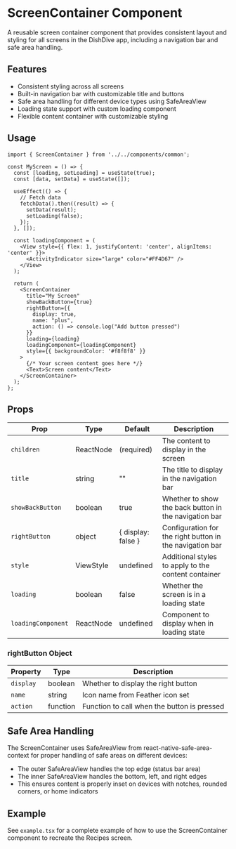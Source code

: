 # ScreenContainer Component

A reusable screen container component that provides consistent layout and styling for all screens in the DishDive app, including a navigation bar and safe area handling.

## Features

- Consistent styling across all screens
- Built-in navigation bar with customizable title and buttons
- Safe area handling for different device types using SafeAreaView
- Loading state support with custom loading component
- Flexible content container with customizable styling

## Usage

```tsx
import { ScreenContainer } from '../../components/common';

const MyScreen = () => {
  const [loading, setLoading] = useState(true);
  const [data, setData] = useState([]);

  useEffect(() => {
    // Fetch data
    fetchData().then((result) => {
      setData(result);
      setLoading(false);
    });
  }, []);

  const loadingComponent = (
    <View style={{ flex: 1, justifyContent: 'center', alignItems: 'center' }}>
      <ActivityIndicator size="large" color="#FF4D67" />
    </View>
  );

  return (
    <ScreenContainer 
      title="My Screen" 
      showBackButton={true}
      rightButton={{
        display: true,
        name: "plus",
        action: () => console.log("Add button pressed")
      }}
      loading={loading}
      loadingComponent={loadingComponent}
      style={{ backgroundColor: '#f8f8f8' }}
    >
      {/* Your screen content goes here */}
      <Text>Screen content</Text>
    </ScreenContainer>
  );
};
```

## Props

| Prop | Type | Default | Description |
|------|------|---------|-------------|
| `children` | ReactNode | (required) | The content to display in the screen |
| `title` | string | "" | The title to display in the navigation bar |
| `showBackButton` | boolean | true | Whether to show the back button in the navigation bar |
| `rightButton` | object | { display: false } | Configuration for the right button in the navigation bar |
| `style` | ViewStyle | undefined | Additional styles to apply to the content container |
| `loading` | boolean | false | Whether the screen is in a loading state |
| `loadingComponent` | ReactNode | undefined | Component to display when in loading state |

### rightButton Object

| Property | Type | Description |
|----------|------|-------------|
| `display` | boolean | Whether to display the right button |
| `name` | string | Icon name from Feather icon set |
| `action` | function | Function to call when the button is pressed |

## Safe Area Handling

The ScreenContainer uses SafeAreaView from react-native-safe-area-context for proper handling of safe areas on different devices:

- The outer SafeAreaView handles the top edge (status bar area)
- The inner SafeAreaView handles the bottom, left, and right edges
- This ensures content is properly inset on devices with notches, rounded corners, or home indicators

## Example

See `example.tsx` for a complete example of how to use the ScreenContainer component to recreate the Recipes screen.
